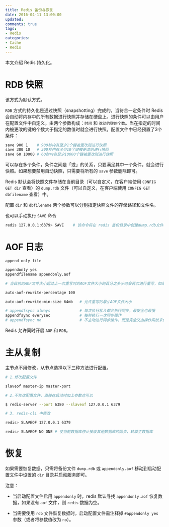 ```yaml
---
title: Redis 备份与恢复
date: 2016-04-11 13:00:00
updated:
comments: true
tags:
- Redis
categories:
- Cache
- Redis
---
```


本文介绍 Redis 持久化。

<!--more-->

# RDB 快照

该方式为默认方式。

`RDB` 方式的持久化是通过快照（snapshotting）完成的，当符合一定条件时 Redis 会自动将内存中的所有数据进行快照并存储在硬盘上。进行快照的条件可以由用户在配置文件中自定义，由两个参数构成：`时间` 和 `改动的键的个数`。当在指定的时间内被更改的键的个数大于指定的数值时就会进行快照。配置文件中已经预置了3个条件：

```bash
save 900 1    # 900秒内有至少1个键被更改则进行快照
save 300 10   # 300秒内有至少10个键被更改则进行快照
save 60 10000 # 60秒内有至少10000个键被更改则进行快照
```

可以存在多个条件，条件之间是「或」的关系，只要满足其中一个条件，就会进行快照。如果想要禁用自动快照，只需要将所有的 `save` 参数删除即可。

Redis 默认会将快照文件存储在当前目录（可以自定义，在客户端使用 `CONFIG GET dir` 查看）的 `dump.rdb` 文件（可以自定义，在客户端使用 `CONFIG GET dbfilename` 查看）中。

配置 `dir` 和 `dbfilename` 两个参数可以分别指定快照文件的存储路径和文件名。

也可以手动执行 `SAVE` 命令

```bash
redis 127.0.0.1:6379> SAVE    # 该命令将在 redis 备份目录中创建dump.rdb文件。
```

# AOF 日志

`append only file`

```bash
appendonly yes
appendfilename appendonly.aof

# 当目前的AOF文件大小超过上一次重写时的AOF文件大小的百分之多少时会再次进行重写，如果之前没有重写过，则以启动时的AOF文件大小为依据

auto-aof-rewrite-percentage 100

auto-aof-rewrite-min-size 64mb   # 允许重写的最小AOF文件大小

# appendfsync always             # 每次执行写入都会执行同步，最安全也最慢
appendfsync everysec             # 每秒执行一次同步操作
# appendfsync no                 # 不主动进行同步操作，而是完全交由操作系统来做（即每30秒一次），最快也最不安全
```

Redis 允许同时开启 `AOF` 和 `RDB`。

# 主从复制

主节点不用修改，从节点选择以下三种方法进行配置。

```bash
# 1.修改配置文件

slaveof master-ip master-port

# 2.不修改配置文件，直接在启动时加上参数也可以

$ redis-server --port 6380 --slaveof 127.0.0.1 6379

# 3. redis-cli 中修改

redis> SLAVEOF 127.0.0.1 6379

redis> SLAVEOF NO ONE # 使当前数据库停止接收其他数据库的同步，转成主数据库
```

# 恢复

如果需要恢复数据，只需将备份文件 `dump.rdb` 或 `appendonly.aof` 移动到启动配置文件中设置的 `dir` 目录并启动服务即可。

注意：  

* 当启动配置文件启用 `appendonly` 时，redis 默认寻找 `appendonly.aof` 恢复数据，如果没有 `aof` 文件，则 `redis` 数据为空。

* 当需要使用 `rdb` 文件恢复数据时，启动配置文件需注释掉 `#appendonly yes` 参数（或者将参数值改为 `no`）。
